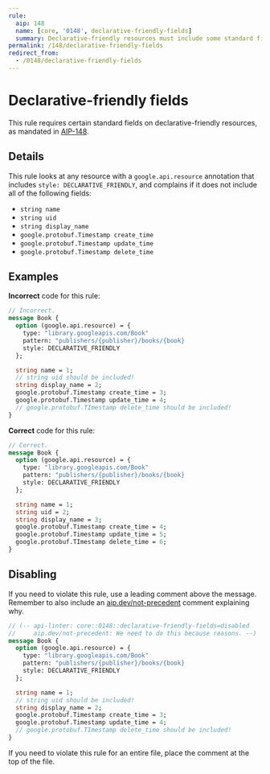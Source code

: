 ```yaml
---
rule:
  aip: 148
  name: [core, '0148', declarative-friendly-fields]
  summary: Declarative-friendly resources must include some standard fields.
permalink: /148/declarative-friendly-fields
redirect_from:
  - /0148/declarative-friendly-fields
---
```


# Declarative-friendly fields

This rule requires certain standard fields on declarative-friendly resources,
as mandated in [AIP-148][].

## Details

This rule looks at any resource with a `google.api.resource` annotation that
includes `style: DECLARATIVE_FRIENDLY`, and complains if it does not include
all of the following fields:

- `string name`
- `string uid`
- `string display_name`
- `google.protobuf.Timestamp create_time`
- `google.protobuf.Timestamp update_time`
- `google.protobuf.Timestamp delete_time`

## Examples

**Incorrect** code for this rule:

```proto
// Incorrect.
message Book {
  option (google.api.resource) = {
    type: "library.googleapis.com/Book"
    pattern: "publishers/{publisher}/books/{book}
    style: DECLARATIVE_FRIENDLY
  };

  string name = 1;
  // string uid should be included!
  string display_name = 2;
  google.protobuf.Timestamp create_time = 3;
  google.protobuf.Timestamp update_time = 4;
  // google.protobuf.TImestamp delete_time should be included!
}
```

**Correct** code for this rule:

```proto
// Correct.
message Book {
  option (google.api.resource) = {
    type: "library.googleapis.com/Book"
    pattern: "publishers/{publisher}/books/{book}
    style: DECLARATIVE_FRIENDLY
  };

  string name = 1;
  string uid = 2;
  string display_name = 3;
  google.protobuf.Timestamp create_time = 4;
  google.protobuf.Timestamp update_time = 5;
  google.protobuf.TImestamp delete_time = 6;
}
```

## Disabling

If you need to violate this rule, use a leading comment above the message.
Remember to also include an [aip.dev/not-precedent][] comment explaining why.

```proto
// (-- api-linter: core::0148::declarative-friendly-fields=disabled
//     aip.dev/not-precedent: We need to do this because reasons. --)
message Book {
  option (google.api.resource) = {
    type: "library.googleapis.com/Book"
    pattern: "publishers/{publisher}/books/{book}
    style: DECLARATIVE_FRIENDLY
  };

  string name = 1;
  // string uid should be included!
  string display_name = 2;
  google.protobuf.Timestamp create_time = 3;
  google.protobuf.Timestamp update_time = 4;
  // google.protobuf.TImestamp delete_time should be included!
}
```

If you need to violate this rule for an entire file, place the comment at the
top of the file.

[aip-148]: https://aip.dev/148
[aip.dev/not-precedent]: https://aip.dev/not-precedent

